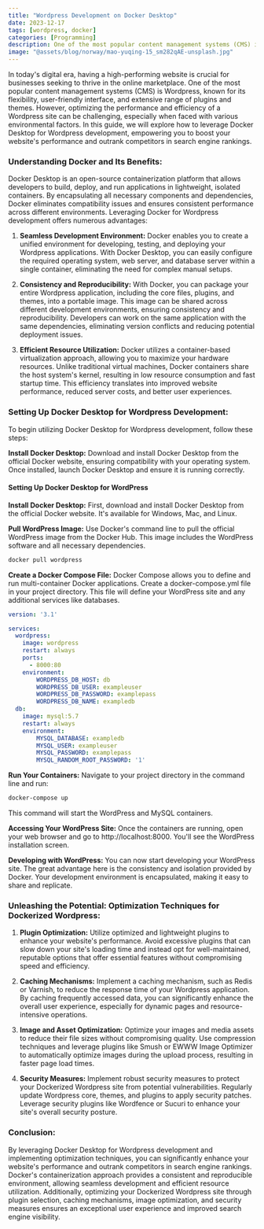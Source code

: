 ```yaml
---
title: "Wordpress Development on Docker Desktop"
date: 2023-12-17
tags: [wordpress, docker]
categories: [Programming]
description: One of the most popular content management systems (CMS) is Wordpress, known for its flexibility, user-friendly interface, and extensive range of plugins and themes.
image: "@assets/blog/norway/mao-yuqing-15_sm282qAE-unsplash.jpg"
---
```


In today's digital era, having a high-performing website is crucial for businesses seeking to thrive in the online marketplace. One of the most popular content management systems (CMS) is Wordpress, known for its flexibility, user-friendly interface, and extensive range of plugins and themes. However, optimizing the performance and efficiency of a Wordpress site can be challenging, especially when faced with various environmental factors. In this guide, we will explore how to leverage Docker Desktop for Wordpress development, empowering you to boost your website's performance and outrank competitors in search engine rankings.

### Understanding Docker and Its Benefits:

Docker Desktop is an open-source containerization platform that allows developers to build, deploy, and run applications in lightweight, isolated containers. By encapsulating all necessary components and dependencies, Docker eliminates compatibility issues and ensures consistent performance across different environments. Leveraging Docker for Wordpress development offers numerous advantages:

1. **Seamless Development Environment:**
   Docker enables you to create a unified environment for developing, testing, and deploying your Wordpress applications. With Docker Desktop, you can easily configure the required operating system, web server, and database server within a single container, eliminating the need for complex manual setups.

2. **Consistency and Reproducibility:**
   With Docker, you can package your entire Wordpress application, including the core files, plugins, and themes, into a portable image. This image can be shared across different development environments, ensuring consistency and reproducibility. Developers can work on the same application with the same dependencies, eliminating version conflicts and reducing potential deployment issues.

3. **Efficient Resource Utilization:**
   Docker utilizes a container-based virtualization approach, allowing you to maximize your hardware resources. Unlike traditional virtual machines, Docker containers share the host system's kernel, resulting in low resource consumption and fast startup time. This efficiency translates into improved website performance, reduced server costs, and better user experiences.

### Setting Up Docker Desktop for Wordpress Development:

To begin utilizing Docker Desktop for Wordpress development, follow these steps:

**Install Docker Desktop:**
Download and install Docker Desktop from the official Docker website, ensuring compatibility with your operating system. Once installed, launch Docker Desktop and ensure it is running correctly.

#### Setting Up Docker Desktop for WordPress
**Install Docker Desktop:** First, download and install Docker Desktop from the official Docker website. It's available for Windows, Mac, and Linux.

**Pull WordPress Image:** Use Docker's command line to pull the official WordPress image from the Docker Hub. This image includes the WordPress software and all necessary dependencies.

```bash
docker pull wordpress
```
**Create a Docker Compose File:** Docker Compose allows you to define and run multi-container Docker applications. Create a docker-compose.yml file in your project directory. This file will define your WordPress site and any additional services like databases.

```yaml
version: '3.1'

services:
  wordpress:
    image: wordpress
    restart: always
    ports:
      - 8000:80
    environment:
        WORDPRESS_DB_HOST: db
        WORDPRESS_DB_USER: exampleuser
        WORDPRESS_DB_PASSWORD: examplepass
        WORDPRESS_DB_NAME: exampledb
  db:
    image: mysql:5.7
    restart: always
    environment:
        MYSQL_DATABASE: exampledb
        MYSQL_USER: exampleuser
        MYSQL_PASSWORD: examplepass
        MYSQL_RANDOM_ROOT_PASSWORD: '1'
```

**Run Your Containers:** Navigate to your project directory in the command line and run:

```bash
docker-compose up
```

This command will start the WordPress and MySQL containers.

**Accessing Your WordPress Site:** Once the containers are running, open your web browser and go to http://localhost:8000. You'll see the WordPress installation screen.

**Developing with WordPress:** You can now start developing your WordPress site. The great advantage here is the consistency and isolation provided by Docker. Your development environment is encapsulated, making it easy to share and replicate.


### Unleashing the Potential: Optimization Techniques for Dockerized Wordpress:

1. **Plugin Optimization:**
   Utilize optimized and lightweight plugins to enhance your website's performance. Avoid excessive plugins that can slow down your site's loading time and instead opt for well-maintained, reputable options that offer essential features without compromising speed and efficiency.

2. **Caching Mechanisms:**
   Implement a caching mechanism, such as Redis or Varnish, to reduce the response time of your Wordpress application. By caching frequently accessed data, you can significantly enhance the overall user experience, especially for dynamic pages and resource-intensive operations.

3. **Image and Asset Optimization:**
   Optimize your images and media assets to reduce their file sizes without compromising quality. Use compression techniques and leverage plugins like Smush or EWWW Image Optimizer to automatically optimize images during the upload process, resulting in faster page load times.

4. **Security Measures:**
   Implement robust security measures to protect your Dockerized Wordpress site from potential vulnerabilities. Regularly update Wordpress core, themes, and plugins to apply security patches. Leverage security plugins like Wordfence or Sucuri to enhance your site's overall security posture.

### Conclusion:

By leveraging Docker Desktop for Wordpress development and implementing optimization techniques, you can significantly enhance your website's performance and outrank competitors in search engine rankings. Docker's containerization approach provides a consistent and reproducible environment, allowing seamless development and efficient resource utilization. Additionally, optimizing your Dockerized Wordpress site through plugin selection, caching mechanisms, image optimization, and security measures ensures an exceptional user experience and improved search engine visibility.
